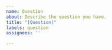 ```yaml
---
name: Question
about: Describe the question you have.
title: "[Question]"
labels: question
assignees: ''

---
```



